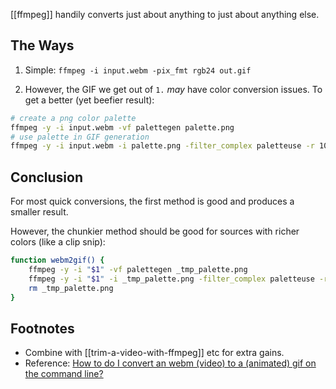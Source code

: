 [[ffmpeg]] handily converts just about anything to just about anything else.

## The Ways
1. Simple:
	`ffmpeg -i input.webm -pix_fmt rgb24 out.gif`

2. However, the GIF we get out of `1.` _may_ have color conversion issues. To get a better (yet beefier result):
  ```sh
  # create a png color palette
  ffmpeg -y -i input.webm -vf palettegen palette.png
  # use palette in GIF generation
  ffmpeg -y -i input.webm -i palette.png -filter_complex paletteuse -r 10 output.gif
  ```

## Conclusion

For most quick conversions, the first method is good and produces a smaller result.

However, the chunkier method should be good for sources with richer colors (like a clip snip):

```bash
function webm2gif() {
    ffmpeg -y -i "$1" -vf palettegen _tmp_palette.png
    ffmpeg -y -i "$1" -i _tmp_palette.png -filter_complex paletteuse -r 10  "${1%.webm}.gif"
    rm _tmp_palette.png
}
```


## Footnotes
- Combine with [[trim-a-video-with-ffmpeg]] etc for extra gains.
- Reference: [How to do I convert an webm (video) to a (animated) gif on the command line?](https://askubuntu.com/questions/506670/how-to-do-i-convert-an-webm-video-to-a-animated-gif-on-the-command-line)
